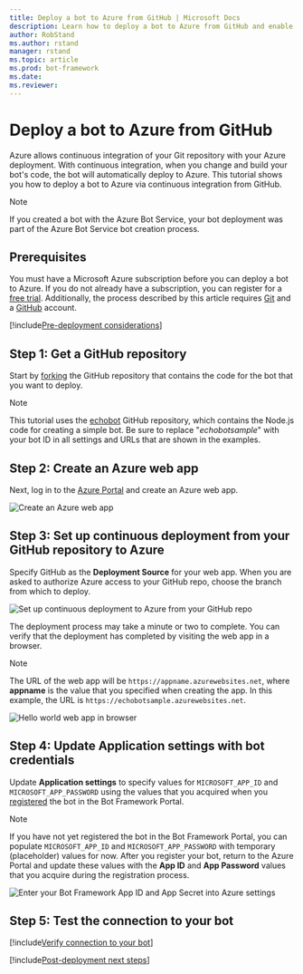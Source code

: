 ```yaml
---
title: Deploy a bot to Azure from GitHub | Microsoft Docs
description: Learn how to deploy a bot to Azure from GitHub and enable continuous integration.
author: RobStand
ms.author: rstand
manager: rstand
ms.topic: article
ms.prod: bot-framework
ms.date:
ms.reviewer: 
---
```


# Deploy a bot to Azure from GitHub

Azure allows continuous integration of your Git repository with your Azure deployment.
With continuous integration, when you change and build your bot's code, the bot will automatically deploy to Azure.
This tutorial shows you how to deploy a bot to Azure via continuous integration from GitHub.

> [!NOTE]
> If you created a bot with the Azure Bot Service, your bot deployment was part of the Azure Bot Service bot 
> creation process.

## Prerequisites

You must have a Microsoft Azure subscription before you can deploy a bot to Azure. If you do not already have a subscription, you can register for a <a href="https://azure.microsoft.com/en-us/free/" target="_blank">free trial</a>. Additionally, the process described by this article requires <a href="https://git-scm.com/downloads" target="_blank">Git</a> and a <a href="http://github.com/" target="_blank">GitHub</a> account.

[!include[Pre-deployment considerations](~/includes/snippet-deploy-considerations.md)]

## Step 1: Get a GitHub repository

Start by <a href="https://help.github.com/articles/fork-a-repo/" target="_blank">forking</a> the GitHub repository that contains the code for the bot that you want to deploy. 

> [!NOTE]
> This tutorial uses the <a href="https://github.com/fuselabs/echobot" target="_blank">echobot</a> GitHub repository, which contains the Node.js code for creating a simple bot. Be sure to replace "*echobotsample*" with your bot ID in all settings and URLs that are shown in the examples.

## Step 2: Create an Azure web app

Next, log in to the <a href="http://portal.azure.com/" target="_blank">Azure Portal</a> and create an Azure web app.

![Create an Azure web app](~/media/azure-create-webapp.png)

## Step 3: Set up continuous deployment from your GitHub repository to Azure

Specify GitHub as the **Deployment Source** for your web app.
When you are asked to authorize Azure access to your GitHub repo, choose the branch from which to deploy.

![Set up continuous deployment to Azure from your GitHub repo](~/media/azure-deployment.png)

The deployment process may take a minute or two to complete.
You can verify that the deployment has completed by visiting the web app in a browser.

> [!NOTE]
> The URL of the web app will be `https://appname.azurewebsites.net`, where **appname** is the value that you specified when creating the app.
> In this example, the URL is `https://echobotsample.azurewebsites.net`.

![Hello world web app in browser](~/media/azure-browse.png)

## Step 4: Update Application settings with bot credentials

Update **Application settings** to specify values for `MICROSOFT_APP_ID` and `MICROSOFT_APP_PASSWORD` using the
values that you acquired when you [registered](~/portal-register-bot.md) the bot in the Bot Framework Portal.

> [!NOTE]
> If you have not yet registered the bot in the Bot Framework Portal, you can populate `MICROSOFT_APP_ID` and `MICROSOFT_APP_PASSWORD`
> with temporary (placeholder) values for now.
> After you register your bot, return to the Azure Portal and update these values with the **App ID** and **App Password** values that you acquire during the registration process.

![Enter your Bot Framework App ID and App Secret into Azure settings](~/media/azure-secrets.png)

## Step 5: Test the connection to your bot

[!include[Verify connection to your bot](~/includes/snippet-verify-deployment-using-emulator.md)]

[!include[Post-deployment next steps](~/includes/snippet-deploy-next-steps.md)]